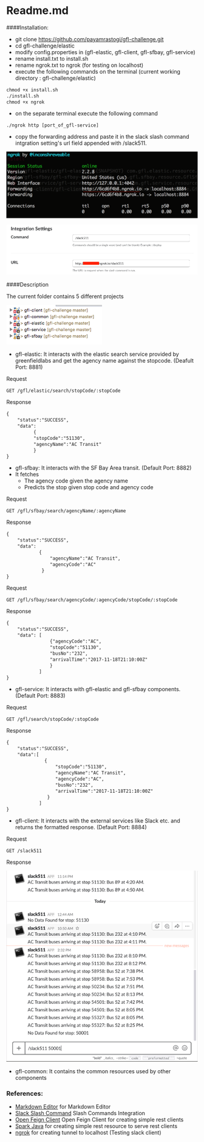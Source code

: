 # Readme.md

####Installation:

 * git clone https://github.com/payamrastogi/gfl-challenge.git
 * cd gfl-challenge/elastic
 * modify config.properties in (gfl-elastic, gfl-client, gfl-sfbay, gfl-service)
 * rename install.txt to install.sh
 * rename ngrok.txt to ngrok (for testing on localhost)
 * execute the following commands on the terminal (current working directory : gfl-challenge/elastic)
```
chmod +x install.sh
./install.sh
chmod +x ngrok
```
 * on the separate terminal execute the following command
 ``` 
 ./ngrok http [port_of_gfl-service]
 ```
 * copy the forwarding address and paste it in the slack slash command intgration setting's url field appended with /slack511.

![ngrok](https://github.com/payamrastogi/gfl-challenge/blob/master/elastic/screenshots/Screenshot%202017-11-18%2015.13.18.png "ngrok")

![slack slash command](https://github.com/payamrastogi/gfl-challenge/blob/master/elastic/screenshots/Screenshot%202017-11-18%2015.14.35.png "slash command")


####Description

The current folder contains 5 different projects

![components](https://github.com/payamrastogi/gfl-challenge/blob/master/elastic/screenshots/Screenshot%202017-11-18%2015.17.54.png "components")

* gfl-elastic:  It interacts with the  elastic search service provided by greenfieldlabs and get the agency name against the stopcode. (Deafult Port: 8881)

Request
```
GET /gfl/elastic/search/stopCode/:stopCode
```
Response
```
{
	"status":"SUCCESS",
	"data":
          {
          "stopCode":"51130",
          "agencyName":"AC Transit"
          }
}
```

* gfl-sfbay: It interacts with the SF Bay Area transit. (Default Port: 8882)
* It fetches 
   - The agency code given the agency name
   - Predicts the stop given stop code and agency code

Request

```
GET /gfl/sfbay/search/agencyName/:agencyName
```
Response
```
{
	"status":"SUCCESS",
    "data":
    		{
    			"agencyName":"AC Transit",
                "agencyCode":"AC"
             }
}
```

Request
```
GET /gfl/sfbay/search/agencyCode/:agencyCode/stopCode/:stopCode
```

Response
```
{
	"status":"SUCCESS",
    "data":	[
    			{"agencyCode":"AC",
                "stopCode":"51130",
                "busNo":"232",
                "arrivalTime":"2017-11-18T21:10:00Z"
                }
            ]
}
```

* gfl-service: It interacts with gfl-elastic and gfl-sfbay components. (Default Port: 8883)

Request
```
GET /gfl/search/stopCode/:stopCode
```

Response
```
{
	"status":"SUCCESS",
    "data":[
              {
                  "stopCode":"51130",
                  "agencyName":"AC Transit",
                  "agencyCode":"AC",
                  "busNo":"232",
                  "arrivalTime":"2017-11-18T21:10:00Z"
               }
            ]
}
```
* gfl-client: It interacts with the external services like Slack etc. and returns the formatted response. (Default Port: 8884)

Request
```
GET /slack511
```

Response

![response to slack](https://github.com/payamrastogi/gfl-challenge/blob/master/elastic/screenshots/Screenshot%202017-11-18%2014.49.52.png "response")

* gfl-common: It contains the common resources used by other components



### References:

 * [Markdown Editor](https://jbt.github.io/markdown-editor/) for Markdown Editor
 * [Slack Slash Command](https://api.slack.com/slash-commands) Slash Commands Integration
 * [Open Feign Client](https://github.com/OpenFeign/feign) Open Feign Client for creating simple rest clients
 * [Spark Java](http://sparkjava.com) for creating simple rest resource to serve rest clients
 * [ngrok](https://ngrok.com) for creating tunnel to localhost (Testing slack client)


